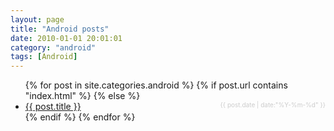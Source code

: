 ```yaml
---
layout: page 
title: "Android posts"
date: 2010-01-01 20:01:01
category: "android"
tags: [Android]
---
```

<ul class="list-group list-group-flush">
    {% for post in site.categories.android %}
      {% if post.url contains "index.html" %}
      {% else %}
    <li class="list-group-item">
            <a href="{{ post.url }}">{{ post.title }}</a>
            <span style="float:right;color:#cccccc;font-size:10px;text-align:right;">{{ post.date | date:"%Y-%m-%d" }}</span>
    </li>
      {% endif %}
    {% endfor %}
</ul>
